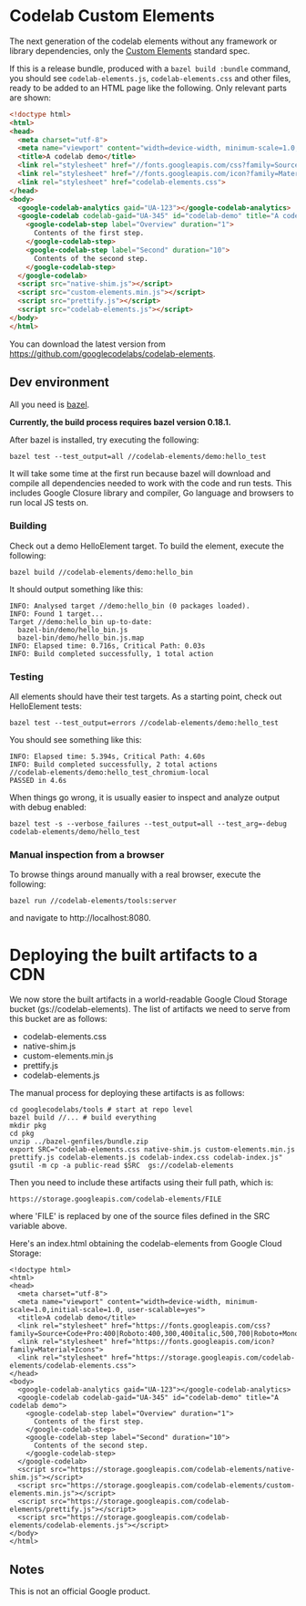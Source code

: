 # Codelab Custom Elements

The next generation of the codelab elements without any framework or library
dependencies, only the [Custom Elements](https://html.spec.whatwg.org/multipage/custom-elements.html)
standard spec.

If this is a release bundle, produced with a `bazel build :bundle` command,
you should see `codelab-elements.js`, `codelab-elements.css` and other files,
ready to be added to an HTML page like the following. Only relevant parts are shown:

```html
<!doctype html>
<html>
<head>
  <meta charset="utf-8">
  <meta name="viewport" content="width=device-width, minimum-scale=1.0, initial-scale=1.0, user-scalable=yes">
  <title>A codelab demo</title>
  <link rel="stylesheet" href="//fonts.googleapis.com/css?family=Source+Code+Pro:400|Roboto:400,300,400italic,500,700|Roboto+Mono">
  <link rel="stylesheet" href="//fonts.googleapis.com/icon?family=Material+Icons">
  <link rel="stylesheet" href="codelab-elements.css">
</head>
<body>
  <google-codelab-analytics gaid="UA-123"></google-codelab-analytics>
  <google-codelab codelab-gaid="UA-345" id="codelab-demo" title="A codelab demo">
    <google-codelab-step label="Overview" duration="1">
      Contents of the first step.
    </google-codelab-step>
    <google-codelab-step label="Second" duration="10">
      Contents of the second step.
    </google-codelab-step>
  </google-codelab>
  <script src="native-shim.js"></script>
  <script src="custom-elements.min.js"></script>
  <script src="prettify.js"></script>
  <script src="codelab-elements.js"></script>
</body>
</html>
```

You can download the latest version
from https://github.com/googlecodelabs/codelab-elements.

## Dev environment

All you need is [bazel](https://docs.bazel.build/versions/master/install.html).

**Currently, the build process requires bazel version 0.18.1.**

After bazel is installed, try executing the following:

    bazel test --test_output=all //codelab-elements/demo:hello_test

It will take some time at the first run because bazel will download and compile
all dependencies needed to work with the code and run tests. This includes
Google Closure library and compiler, Go language and browsers to run local JS
tests on.

### Building

Check out a demo HelloElement target. To build the element, execute the following:

    bazel build //codelab-elements/demo:hello_bin

It should output something like this:

    INFO: Analysed target //demo:hello_bin (0 packages loaded).
    INFO: Found 1 target...
    Target //demo:hello_bin up-to-date:
      bazel-bin/demo/hello_bin.js
      bazel-bin/demo/hello_bin.js.map
    INFO: Elapsed time: 0.716s, Critical Path: 0.03s
    INFO: Build completed successfully, 1 total action

### Testing

All elements should have their test targets.
As a starting point, check out HelloElement tests:

    bazel test --test_output=errors //codelab-elements/demo:hello_test

You should see something like this:

    INFO: Elapsed time: 5.394s, Critical Path: 4.60s
    INFO: Build completed successfully, 2 total actions
    //codelab-elements/demo:hello_test_chromium-local                      PASSED in 4.6s

When things go wrong, it is usually easier to inspect and analyze output
with debug enabled:

    bazel test -s --verbose_failures --test_output=all --test_arg=-debug codelab-elements/demo/hello_test

### Manual inspection from a browser

To browse things around manually with a real browser, execute the following:

    bazel run //codelab-elements/tools:server

and navigate to http://localhost:8080.

# Deploying the built artifacts to a CDN

We now store the built artifacts in a world-readable Google Cloud Storage bucket (gs://codelab-elements). The list of artifacts we need to serve from this bucket are as follows:

- codelab-elements.css
- native-shim.js
- custom-elements.min.js
- prettify.js
- codelab-elements.js

The manual process for deploying these artifacts is as follows:

```
cd googlecodelabs/tools # start at repo level
bazel build //... # build everything
mkdir pkg
cd pkg
unzip ../bazel-genfiles/bundle.zip
export SRC="codelab-elements.css native-shim.js custom-elements.min.js prettify.js codelab-elements.js codelab-index.css codelab-index.js"
gsutil -m cp -a public-read $SRC  gs://codelab-elements
```
Then you need to include these artifacts using their full path, which is:

`https://storage.googleapis.com/codelab-elements/FILE`

where 'FILE' is replaced by one of the source files defined in the SRC variable above.

Here's an index.html obtaining the codelab-elements from Google Cloud Storage:

```
<!doctype html>
<html>
<head>
  <meta charset="utf-8">
  <meta name="viewport" content="width=device-width, minimum-scale=1.0,initial-scale=1.0, user-scalable=yes">
  <title>A codelab demo</title>
  <link rel="stylesheet" href="https://fonts.googleapis.com/css?family=Source+Code+Pro:400|Roboto:400,300,400italic,500,700|Roboto+Mono">
  <link rel="stylesheet" href="https://fonts.googleapis.com/icon?family=Material+Icons">
  <link rel="stylesheet" href="https://storage.googleapis.com/codelab-elements/codelab-elements.css">
</head>
<body>
  <google-codelab-analytics gaid="UA-123"></google-codelab-analytics>
  <google-codelab codelab-gaid="UA-345" id="codelab-demo" title="A codelab demo">
    <google-codelab-step label="Overview" duration="1">
      Contents of the first step.
    </google-codelab-step>
    <google-codelab-step label="Second" duration="10">
      Contents of the second step.
    </google-codelab-step>
  </google-codelab>
  <script src="https://storage.googleapis.com/codelab-elements/native-shim.js"></script>
  <script src="https://storage.googleapis.com/codelab-elements/custom-elements.min.js"></script>
  <script src="https://storage.googleapis.com/codelab-elements/prettify.js"></script>
  <script src="https://storage.googleapis.com/codelab-elements/codelab-elements.js"></script>
</body>
</html>
```

## Notes

This is not an official Google product.
